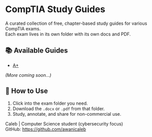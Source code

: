 # CompTIA Study Guides

A curated collection of free, chapter-based study guides for various CompTIA exams.  
Each exam lives in its own folder with its own docs and PDF.

## 📚 Available Guides

<!-- - [Security+ (SY0-601)](./SECURITYPLUS) -->
<!-- - [Network+ (N10-008)](./NETWORKPLUS) -->
- [A+](./A+)

*(More coming soon…)*

## 🌟 How to Use

1. Click into the exam folder you need.  
2. Download the `.docx` or `.pdf` from that folder.  
3. Study, annotate, and share for non-commercial use.


Caleb | Computer Science student (cybersecurity focus)  
GitHub: https://github.com/awanicaleb
